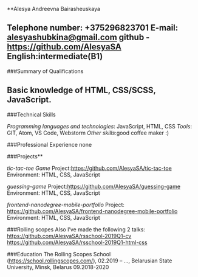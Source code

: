 **Alesya Andreevna Bairasheuskaya

Telephone number: +375296823701
E-mail: alesyashubkina@gmail.com
github - https://github.com/AlesyaSA 
English:intermediate(B1)
------------
###Summary of Qualifications

Basic knowledge of HTML, CSS/SCSS, JavaScript.
--------------
###Technical Skills

_Programming languages and technologies_: JavaScript, HTML, CSS
_Tools_: GIT, Atom, VS Code,  Webstorm
_Other skills_:good coffee maker :)

###Professional Experience
none

###Projects**

_tic-tac-toe Game_
Project:https://github.com/AlesyaSA/tic-tac-toe
Environment: HTML, CSS, JavaScript

_guessing-game_
Project:https://github.com/AlesyaSA/guessing-game
Environment: HTML, CSS, JavaScript

_frontend-nanodegree-mobile-portfolio_
Project: https://github.com/AlesyaSA/frontend-nanodegree-mobile-portfolio
Environment: HTML, CSS, JavaScript



###Rolling scopes
Also I’ve made the following 2 talks:
https://github.com/AlesyaSA/rsschool-2019Q1-cv
https://github.com/AlesyaSA/rsschool-2019Q1-html-css

###Education
The Rolling Scopes School (https://school.rollingscopes.com/), 02.2019 – ..., 
Belarusian State University, Minsk, Belarus  09.2018-2020                                                                           

